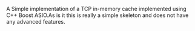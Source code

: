 A Simple implementation of a TCP in-memory cache implemented using C++ Boost ASIO.As is it this is really a simple skeleton and does not have any advanced features. 
